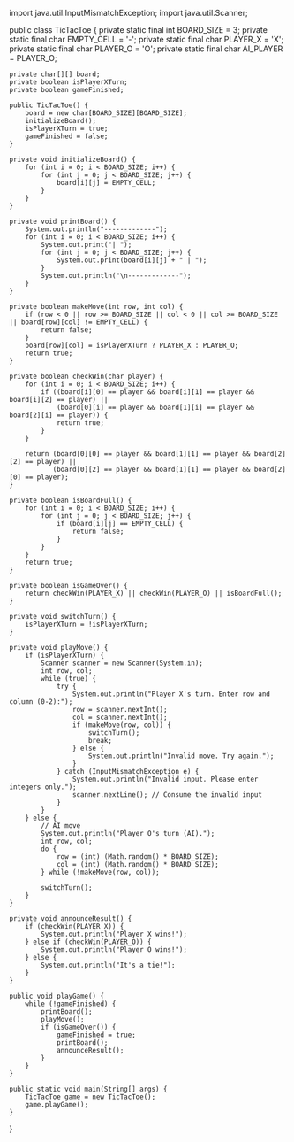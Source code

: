 import java.util.InputMismatchException;
import java.util.Scanner;

public class TicTacToe {
    private static final int BOARD_SIZE = 3;
    private static final char EMPTY_CELL = '-';
    private static final char PLAYER_X = 'X';
    private static final char PLAYER_O = 'O';
    private static final char AI_PLAYER = PLAYER_O;

    private char[][] board;
    private boolean isPlayerXTurn;
    private boolean gameFinished;

    public TicTacToe() {
        board = new char[BOARD_SIZE][BOARD_SIZE];
        initializeBoard();
        isPlayerXTurn = true;
        gameFinished = false;
    }

    private void initializeBoard() {
        for (int i = 0; i < BOARD_SIZE; i++) {
            for (int j = 0; j < BOARD_SIZE; j++) {
                board[i][j] = EMPTY_CELL;
            }
        }
    }

    private void printBoard() {
        System.out.println("-------------");
        for (int i = 0; i < BOARD_SIZE; i++) {
            System.out.print("| ");
            for (int j = 0; j < BOARD_SIZE; j++) {
                System.out.print(board[i][j] + " | ");
            }
            System.out.println("\n-------------");
        }
    }

    private boolean makeMove(int row, int col) {
        if (row < 0 || row >= BOARD_SIZE || col < 0 || col >= BOARD_SIZE || board[row][col] != EMPTY_CELL) {
            return false; 
        }
        board[row][col] = isPlayerXTurn ? PLAYER_X : PLAYER_O;
        return true;
    }

    private boolean checkWin(char player) {
        for (int i = 0; i < BOARD_SIZE; i++) {
            if ((board[i][0] == player && board[i][1] == player && board[i][2] == player) ||
                (board[0][i] == player && board[1][i] == player && board[2][i] == player)) {
                return true;
            }
        }
        
        return (board[0][0] == player && board[1][1] == player && board[2][2] == player) ||
               (board[0][2] == player && board[1][1] == player && board[2][0] == player);
    }

    private boolean isBoardFull() {
        for (int i = 0; i < BOARD_SIZE; i++) {
            for (int j = 0; j < BOARD_SIZE; j++) {
                if (board[i][j] == EMPTY_CELL) {
                    return false;
                }
            }
        }
        return true;
    }

    private boolean isGameOver() {
        return checkWin(PLAYER_X) || checkWin(PLAYER_O) || isBoardFull();
    }

    private void switchTurn() {
        isPlayerXTurn = !isPlayerXTurn;
    }

    private void playMove() {
        if (isPlayerXTurn) {
            Scanner scanner = new Scanner(System.in);
            int row, col;
            while (true) {
                try {
                    System.out.println("Player X's turn. Enter row and column (0-2):");
                    row = scanner.nextInt();
                    col = scanner.nextInt();
                    if (makeMove(row, col)) {
                        switchTurn();
                        break;
                    } else {
                        System.out.println("Invalid move. Try again.");
                    }
                } catch (InputMismatchException e) {
                    System.out.println("Invalid input. Please enter integers only.");
                    scanner.nextLine(); // Consume the invalid input
                }
            }
        } else {
            // AI move
            System.out.println("Player O's turn (AI).");
            int row, col;
            do {
                row = (int) (Math.random() * BOARD_SIZE);
                col = (int) (Math.random() * BOARD_SIZE);
            } while (!makeMove(row, col));
      
            switchTurn();
        }
    }

    private void announceResult() {
        if (checkWin(PLAYER_X)) {
            System.out.println("Player X wins!");
        } else if (checkWin(PLAYER_O)) {
            System.out.println("Player O wins!");
        } else {
            System.out.println("It's a tie!");
        }
    }

    public void playGame() {
        while (!gameFinished) {
            printBoard();
            playMove();
            if (isGameOver()) {
                gameFinished = true;
                printBoard();
                announceResult();
            }
        }
    }

    public static void main(String[] args) {
        TicTacToe game = new TicTacToe();
        game.playGame();
    }
}
